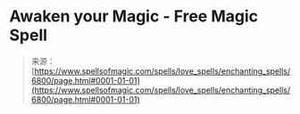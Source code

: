 <!--yml
category: 未分类
date: 2024-06-12 18:41:37
-->

# Awaken your Magic - Free Magic Spell

> 来源：[https://www.spellsofmagic.com/spells/love_spells/enchanting_spells/6800/page.html#0001-01-01](https://www.spellsofmagic.com/spells/love_spells/enchanting_spells/6800/page.html#0001-01-01)